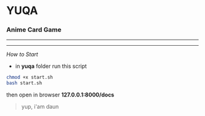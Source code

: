 # YUQA

### Anime Card Game
---
---

*How to Start*

- in **yuqa** folder run this script
```bash
chmod +x start.sh
bash start.sh
```
then open in browser **127.0.0.1:8000/docs**

 >yup, i'am daun
